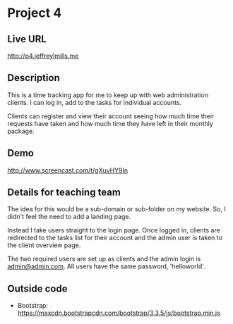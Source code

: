 # Project 4

## Live URL
<http://p4.jeffreylmills.me>



## Description
This is a time tracking app for me to keep up with web administration clients. I can log in, add to the tasks for individual accounts.

Clients can register and view their account seeing how much time their requests have taken and how much time they have left in their monthly package.



## Demo
<http://www.screencast.com/t/gXuvHY9In>



## Details for teaching team
The idea for this would be a sub-domain or sub-folder on my website. So, I didn't feel the need to add a landing page.

Instead I take users straight to the login page. Once logged in, clients are redirected to the tasks list for their account and the admin user is taken to the client overview page.

The two required users are set up as clients and the admin login is admin@admin.com. All users have the same password, 'helloworld'.



## Outside code
* Bootstrap: https://maxcdn.bootstrapcdn.com/bootstrap/3.3.5/js/bootstrap.min.js